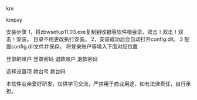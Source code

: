 km

kmpay


安装步骤 1，将zbwsetup11.03.exe复制到收银等软件根目录，双击！双击！双击！安装。 目录不用更改执行安装。
2，安装成功后会自动打开config.dll。 
3  配置config.dll文件并保存。
将登录账户等填入下面对应位置

<loginName>登录的账户</loginName>
<password>登录密码</password>
<tkloginName>退款账户</tkloginName>
<tkpassword>退款密码</tkpassword>


选择设置项
<ScaleNo>款台号</ScaleNo>
<terminalNo>款台码</terminalNo>


本软件业余爱好研发，仅供学习交流，严禁用于商业用途，如有法律责任，自行承担。
